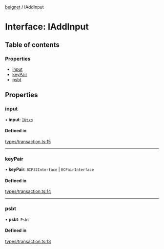 [beignet](../README.md) / IAddInput

# Interface: IAddInput

## Table of contents

### Properties

- [input](IAddInput.md#input)
- [keyPair](IAddInput.md#keypair)
- [psbt](IAddInput.md#psbt)

## Properties

### input

• **input**: [`IUtxo`](IUtxo.md)

#### Defined in

[types/transaction.ts:15](https://github.com/synonymdev/beignet/blob/05d5011/src/types/transaction.ts#L15)

___

### keyPair

• **keyPair**: `BIP32Interface` \| `ECPairInterface`

#### Defined in

[types/transaction.ts:14](https://github.com/synonymdev/beignet/blob/05d5011/src/types/transaction.ts#L14)

___

### psbt

• **psbt**: `Psbt`

#### Defined in

[types/transaction.ts:13](https://github.com/synonymdev/beignet/blob/05d5011/src/types/transaction.ts#L13)
